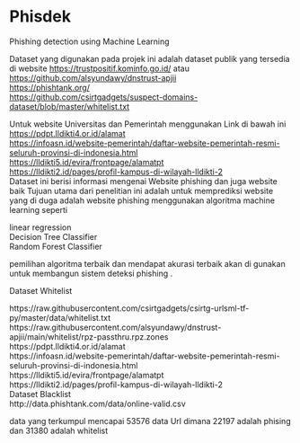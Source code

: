 # Phisdek
Phishing detection using Machine Learning

Dataset yang digunakan pada projek ini adalah dataset publik yang tersedia di website 
https://trustpositif.kominfo.go.id/ atau https://github.com/alsyundawy/dnstrust-apjii<br>
https://phishtank.org/<br>
https://github.com/csirtgadgets/suspect-domains-dataset/blob/master/whitelist.txt <br>

Untuk website Universitas dan Pemerintah menggunakan Link di bawah ini <br>
https://pdpt.lldikti4.or.id/alamat <br>
https://infoasn.id/website-pemerintah/daftar-website-pemerintah-resmi-seluruh-provinsi-di-indonesia.html<br>
https://lldikti5.id/evira/frontpage/alamatpt<br>
https://lldikti2.id/pages/profil-kampus-di-wilayah-lldikti-2 <br>
Dataset ini berisi informasi mengenai Website phishing dan juga website baik Tujuan utama dari penelitian ini adalah untuk memprediksi website yang di duga adalah website phishing menggunakan algoritma machine learning seperti <br>

  linear regression <br>
  Decision Tree Classifier <br>
  Random Forest Classifier <br>
  
pemilihan algoritma terbaik dan mendapat akurasi terbaik akan di gunakan untuk membangun sistem deteksi phishing .<br>

Dataset Whitelist <br>
<link>https://raw.githubusercontent.com/csirtgadgets/csirtg-urlsml-tf-py/master/data/whitelist.txt</link><br>
<link>https://raw.githubusercontent.com/alsyundawy/dnstrust-apjii/main/whitelist/rpz-passthru.rpz.zones</link><br>
https://pdpt.lldikti4.or.id/alamat <br>
https://infoasn.id/website-pemerintah/daftar-website-pemerintah-resmi-seluruh-provinsi-di-indonesia.html<br>
https://lldikti5.id/evira/frontpage/alamatpt<br>
https://lldikti2.id/pages/profil-kampus-di-wilayah-lldikti-2 <br>
Dataset Blacklist<br>
<link>http://data.phishtank.com/data/online-valid.csv</link><br>


data yang terkumpul mencapai 53576 data Url dimana 22197 adalah phising dan 31380 adalah whitelist
